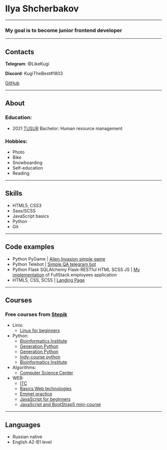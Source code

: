 # Ilya Shcherbakov

___
### My goal is to become junior frontend developer

___
## Contacts
**Telegram**: @LikeKugi

**Discord**: KugiTheBest#1803

[GitHub](https://github.com/LikeKugi)

___
## About
### Education: 
- 2021 [TUSUR](https://tusur.ru/en) Bachelor: Human resource management

### Hobbies:
- Photo
- Bike
- Snowboarding
- Self-education
- Reading

___
## Skills
- HTML5, CSS3
- Sass/SCSS
- JavaScript basics
- Python 
- Git

___
## Code examples
- Python PyGame | [Alien Invasion simple game](https://github.com/LikeKugi/Alien) 
- Python Telebot | [Simple QA telegram bot](https://github.com/LikeKugi/python_gb/tree/main/homework/homework10)
- Python Flask SQLAlchemy Flask-RESTful HTML SCSS JS | [My implementation](https://github.com/LikeKugi/python_gb/tree/main/OOP/practice6) of FullStack employees application 
- HTML5, CSS, SCSS | [Landing Page](https://github.com/LikeKugi/WebDev_Tasks/tree/main/SB_Frontend/html_css/4/src)

___
## Courses
### Free courses from [Stepik](https://stepik.org/)
- Linix:
    * [Linux for beginners](https://stepik.org/cert/1964347)
- Python:
    * [Bioinformatics Institute](https://stepik.org/cert/1682798)
    * [Generation Python](https://stepik.org/cert/1693091)
    * [Generation Python](https://stepik.org/cert/1718646)
    * [Indy-course python](https://stepik.org/cert/1734255)
    * [Bioinformatics Institute](https://stepik.org/cert/1749678)
- Algorithms:
    * [Computer Science Center](https://stepik.org/cert/1862086)
- WEB:
    * [ITC](https://stepik.org/cert/1879448)
    * [Basics Web technologies](https://stepik.org/cert/1896216)
    * [Emmet practice](https://stepik.org/cert/1900552)
    * [JavaScript for beginners](https://stepik.org/cert/1908348)
    * [JavaScript and BootStrap5 mini-course](https://stepik.org/cert/1966025)
  
___
## Languages
- Russian native
- English A2-B1 level